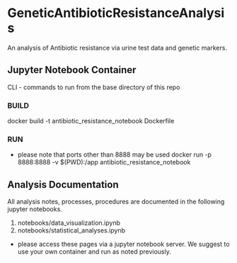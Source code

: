 # GeneticAntibioticResistanceAnalysis
An analysis of Antibiotic resistance via urine test data and genetic markers.

## Jupyter Notebook Container
CLI - commands to run from the base directory of this repo

### BUILD
docker build -t antibiotic_resistance_notebook Dockerfile

### RUN
* please note that ports other than 8888 may be used
docker run -p 8888:8888 -v $(PWD):/app antibiotic_resistance_notebook

## Analysis Documentation
All analysis notes, processes, procedures are documented in the following jupyter notebooks.
1. notebooks/data_visualization.ipynb
2. notebooks/statistical_analyses.ipynb
* please access these pages via a jupyter notebook server. We suggest to use your own container and run as noted previously.


